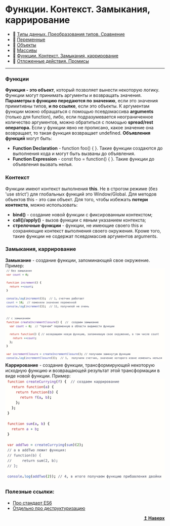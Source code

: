 # Функции. Контекст. Замыкания, каррирование
- :page_with_curl: [Типы данных. Преобразования типов. Сравнение](./assets/md/Javacript/data-types_comparison.md)<br>
- :page_with_curl: [Переменные](./assets/md/Javacript/variables.md)<br>
- :page_with_curl: [Объекты](./assets/md/Javacript/objectss.md)<br>
- :page_with_curl: [Массивы](./assets/md/Javacript/arrays.md)<br>
- :page_with_curl: [Функции. Контекст. Замыкания, каррирование](./assets/md/Javacript/functions_сontext_сarr_сlosures.md)<br>
- :page_with_curl: [Отложенные действия. Промисы](./assets/md/Javacript/delayed-actions_promise.md)<br>
---
### Функции
<b>Функция - это объект</b>, который позволяет вынести некоторую логику. Функции могут принимать аргументы и возвращать значения.
<b>Параметры в функцию передаются по значению</b>, если это значения примитивны типов, <b>и по ссылке</b>, если это объекты. К аргументам функции можно обращаться с помощью псевдомассива <b>arguments</b> (только для function), либо, если подразумевается неограниченное количество аргументов, можно  обратиться с помощью <b>spread/rest оператора.</b>
Если у функции явно не прописано, какое значение она возвращает, то такая функция возвращает undefined.
<b>Объявления функций</b> могут быть:
- <b>Function Declaration</b> - function foo() { }. Такие функции создаются до выполнения кода и могут быть вызваны до объявления.
- <b>Function Expression</b> - const foo = function() { }. Такие функции до объявления вызвать нелья.

### Контекст
Функции имеют контекст выполнения <b>this</b>. Не в строгом режиме (без 'use strict') для глобальных функций это Window/Global. Для методов объектов this - это сам объект.
Для того, чтобы избежать <b>потери контекста</b>, можно использовать:
- <b>bind()</b> - создание новой функции с фиксированным контекстом;
- <b>call()/apply()</b> - вызов функции с явным указанием контекста;
- <b>стрелочные функции</b> - функции, не имеющие своего this и сохраняющие контекст выполнения своего окружения. Кроме того, такие функции не содержат псевдомассив аргументов arguments.
### Замыкания, каррирование
<b>Замыкание</b> - создание функции, запоминающей свое окружение. Пример:
![url](../../img/Javascript/func1.png)
<b>Каррирование</b> - создание функции, трансформирующей некоторую исходную функцию и возвращающей результат этой трансформации в виде новой функции. Пример:
![url](../../img/Javascript/func2.png)

### Полезные ссылки:
- [Про стандарт ES6](https://habr.com/ru/post/305900/)
- [Отдельно про деструктуризацию](https://learn.javascript.ru/destructuring-assignment)
<div align="right">
  <b><a href="#">↥ Наверх</a></b>
</div>
